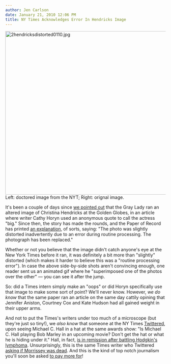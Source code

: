 ```yaml
---
author: Jen Carlson
date: January 21, 2010 12:06 PM
title: NY Times Acknowledges Error In Hendricks Image
---
```


<p><span class="mt-enclosure mt-enclosure-image" style="display: inline;"> <img alt="2hendricksdistorted0110.jpg" src="https://web.archive.org/web/20130517182034im_/http://gothamist.com/attachments/arts_jen/2hendricksdistorted0110.jpg" width="640" height="513" class="image-none"> </span><br>
<span class="photo_caption">Left: doctored image from the NYT; Right: orignal image.</span></p>

<p>It&apos;s been a couple of days since <a href="https://web.archive.org/web/20130517182034/http://gothamist.com/2010/01/19/post_131.php">we pointed out</a> that the Gray Lady ran an altered image of Christina Hendricks at the Golden Globes, in an article where writer Cathy Horyn used an anonymous quote to call the actress &quot;big.&quot; Since then, the story has made the rounds, and the Paper of Record has printed <a href="https://web.archive.org/web/20130517182034/http://runway.blogs.nytimes.com/2010/01/18/further-reflections-on-a-golden-i/">an explanation</a>, of sorts, saying: &quot;The photo was slightly distorted inadvertently due to an error during routine processing. The photograph has been replaced.&quot; </p>

<p>Whether or not you believe that the image didn&apos;t catch anyone&apos;s eye at the New York Times before it ran, it was definitely a bit more than &quot;slightly&quot; distorted (which makes it harder to believe this was a &quot;routine processing error&quot;). In case the above side-by-side shots aren&apos;t convincing enough, one reader sent us an animated gif where he &quot;superimposed one of the photos over the other&quot; &#x2014; you can see it after the jump.</p>

<p>So: did a Times intern simply make an &quot;oops&quot; or did Horyn specifically use that image to make some sort of point? We&apos;ll never know. However, <em>we do know</em> that the same paper ran an article on the same day cattily opining that Jennifer Aniston, Courtney Cox and Kate Hudson had all gained weight in their upper arms. </p>

<p>And not to put the Times&apos;s writers under too much of a microscope (but they&apos;re just so tiny!), we <em>also know</em> that someone at the NY Times <a href="https://web.archive.org/web/20130517182034/http://twitter.com/themoment/status/7885560073">Twittered</a>, upon seeing Michael C. Hall in a hat at the same awards show: &quot;Is Michael C. Hall playing Bob Marley in an upcoming movie? Don&apos;t get the hat or what he is hiding under it.&quot; Hall, in fact, <a href="https://web.archive.org/web/20130517182034/http://www.usmagazine.com/healthylifestyle/news/nytimes-blog-disses-cancer-patient-michael-c-halls-skull-cap-1970241">is in remission after battling Hodgkin&apos;s lymphoma</a>. Unsurprisingly, this is the same Times writer who Twittered <a href="https://web.archive.org/web/20130517182034/http://twitter.com/themoment/status/5702162439">asking if Morrissey was dead</a>. And this is the kind of top notch journalism you&apos;ll soon be asked <a href="https://web.archive.org/web/20130517182034/http://gothamist.com/2010/01/20/new_york_times_website_paywall_deta.php">to pay more for</a>!</p>